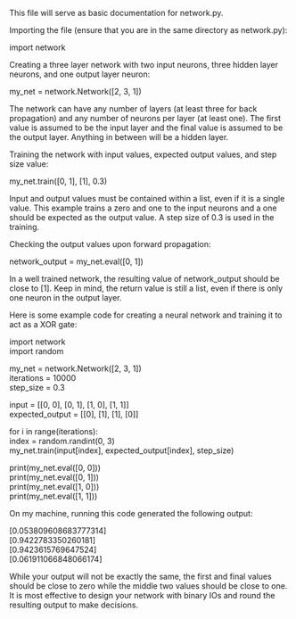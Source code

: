 This file will serve as basic documentation for network.py.

Importing the file (ensure that you are in the same directory as network.py):

import network

Creating a three layer network with two input neurons, three hidden layer neurons, and one output layer neuron:

my_net = network.Network([2, 3, 1])

The network can have any number of layers (at least three for back propagation) and any number of neurons per layer (at least one). The first value is assumed to be the input layer and the final value is assumed to be the output layer. Anything in between will be a hidden layer.

Training the network with input values, expected output values, and step size value:

my_net.train([0, 1], [1], 0.3)

Input and output values must be contained within a list, even if it is a single value. This example trains a zero and one to the input neurons and a one should be expected as the output value. A step size of 0.3 is used in the training.

Checking the output values upon forward propagation:

network_output = my_net.eval([0, 1])

In a well trained network, the resulting value of network_output should be close to [1]. Keep in mind, the return value is still a list, even if there is only one neuron in the output layer.

Here is some example code for creating a neural network and training it to act as a XOR gate:

import network  
import random  

my_net = network.Network([2, 3, 1])  
iterations = 10000  
step_size = 0.3  

input = [[0, 0], [0, 1], [1, 0], [1, 1]]  
expected_output = [[0], [1], [1], [0]]  

for i in range(iterations):  
	index = random.randint(0, 3)  
	my_net.train(input[index], expected_output[index], step_size)  

print(my_net.eval([0, 0]))  
print(my_net.eval([0, 1]))  
print(my_net.eval([1, 0]))  
print(my_net.eval([1, 1]))  

On my machine, running this code generated the following output:

[0.053809608683777314]  
[0.9422783350260181]  
[0.9423615769647524]  
[0.061911066848066174]  

While your output will not be exactly the same, the first and final values should be close to zero while the middle two values should be close to one. It is most effective to design your network with binary IOs and round the resulting output to make decisions.
